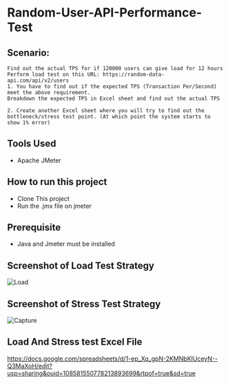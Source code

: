 # Random-User-API-Performance-Test

## Scenario:
    Find out the actual TPS for if 120000 users can give load for 12 hours
    Perform load test on this URL: https://random-data-api.com/api/v2/users
    1. You have to find out if the expected TPS (Transaction Per/Second) meet the above requirement.
    Breakdown the expected TPS in Excel sheet and find out the actual TPS 

    2. Create another Excel sheet where you will try to find out the bottleneck/stress test point. (At which point the system starts to show 1% error) 


## Tools Used
- Apache JMeter

## How to run this project

- Clone This project
- Run the .jmx file on jmeter

## Prerequisite
 - Java and Jmeter must be installed


## Screenshot of Load Test Strategy
![Load](https://github.com/Rajaul-Islam/Random-User-API-Performance-Test/assets/86623372/b95e2752-e361-49be-8b56-de5388f1bbea)


## Screenshot of Stress Test Strategy
![Capture](https://github.com/Rajaul-Islam/Random-User-API-Performance-Test/assets/86623372/5bd155b6-06ce-4b3d-902c-9f824cb3fc0e)


## Load And Stress test Excel File
https://docs.google.com/spreadsheets/d/1-ep_Xq_gpN-2KMNbKIUceyN--Q3MaXoH/edit?usp=sharing&ouid=108581550778213893699&rtpof=true&sd=true

